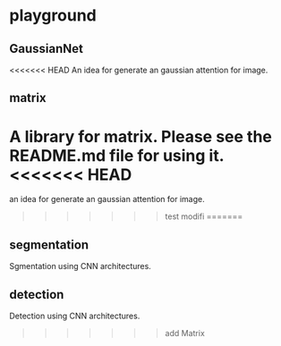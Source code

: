 # playground

## GaussianNet
<<<<<<< HEAD
An idea for generate an gaussian attention for image.

## matrix
A library for matrix. Please see the README.md file for using it.
<<<<<<< HEAD
=======
an idea for generate an gaussian attention for image.


>>>>>>> test modifi
=======

## segmentation
Sgmentation using CNN architectures.

## detection
Detection using CNN architectures.
>>>>>>> add Matrix
